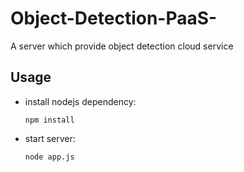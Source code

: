 # Object-Detection-PaaS-
A server which provide object detection cloud service

## Usage
- install nodejs dependency:

  ```npm install```

- start server:

  ```node app.js```
